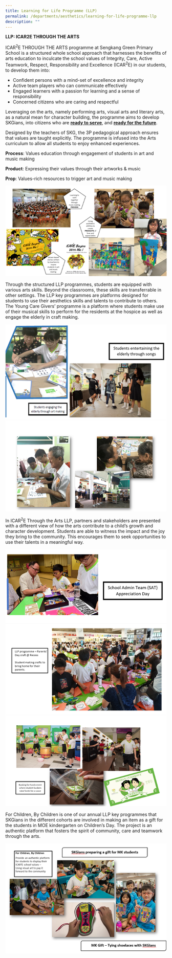 ```yaml
---
title: Learning for Life Programme (LLP)
permalink: /departments/aesthetics/learning-for-life-programme-llp
description: ""
---
```

<p><strong>LLP: ICAR2E THROUGH THE ARTS</strong></p>
<p>ICAR<sup>2</sup>E THROUGH THE ARTS programme at Sengkang Green Primary School is a structured whole school approach that harnesses the benefits of arts education to inculcate the school values of Integrity, Care, Active Teamwork, Respect, Responsibility and Excellence (ICAR<sup>2</sup>E) in our students, to develop them into:</p>
<ul>
<li>Confident persons with a mind-set of excellence and integrity</li>
<li>Active team players who can communicate effectively</li>
<li>Engaged learners with a passion for learning and a sense of responsibility</li>
<li>Concerned citizens who are caring and respectful</li>
</ul>
<p>Leveraging on the arts, namely performing arts, visual arts and literary arts, as a natural mean for character building, the programme aims to develop SKGians, into citizens who are&nbsp;<strong><u>ready to serve</u></strong>, and&nbsp;<strong><u>ready for the future</u></strong>.</p>
<p>Designed by the teachers of SKG, the 3P pedagogical approach ensures that values are taught explicitly. The programme is infused into the Arts curriculum to allow all students to enjoy enhanced experiences.</p>
<p><strong>Process</strong>: Values education through engagement of students in art and music making</p>
<p><strong>Product</strong>: Expressing their values through their artworks &amp; music</p>
<p><strong>Prop</strong>: Values-rich resources to trigger art and music making</p>
<img src="/images/llp1.png">
<p>Through the structured LLP programmes, students are equipped with various arts skills. Beyond the classrooms, these skills are transferrable in other settings. The LLP key programmes are platforms designed for students to use their aesthetics skills and talents to contribute to others. The Young Care Givers&rsquo; programme is a platform where students make use of their musical skills to perform for the residents at the hospice as well as engage the elderly in craft making.</p>
<img src="/images/llp2.png">
<img src="/images/llp3.png">
<p>In ICAR<sup>2</sup>E Through the Arts LLP,&nbsp;partners and stakeholders are presented with a different view of how the arts contribute to a child&rsquo;s growth and character development. Students are able to witness the impact and the joy they bring to the community. This encourages them to seek opportunities to use their talents in a meaningful way.</p>
<img src="/images/llp4.png">
<img src="/images/llp5.png">
<img src="/images/llp6.png">
<p>For Children, By Children is one of our annual LLP key programmes that SKGians&nbsp;in the different cohorts are involved in making an item as a gift for the students in MOE kindergarten on Children&rsquo;s Day. The project is an authentic platform that fosters the spirit of community, care and teamwork through the arts.</p>
<img src="/images/llp7.png">